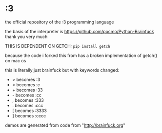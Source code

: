 # :3
the official repository of the :3 programming language

the basis of the interpreter is https://github.com/pocmo/Python-Brainfuck thank you very much

THIS IS DEPENDENT ON GETCH:
`
pip install getch
`

because the code i forked this from has a broken implementation of getch() on mac os

this is literally just brainfuck but with keywords changed:

- \> becomes :3
- \< becomes :c
- \+ becomes :33
- \- becomes :cc
- \, becomes :333  
- \. becomes :ccc
- \[ becomes :3333
- \] becomes :cccc

demos are generated from code from "http://brainfuck.org"
